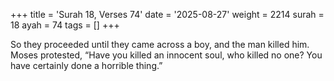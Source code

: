 +++
title = 'Surah 18, Verses 74'
date = '2025-08-27'
weight = 2214
surah = 18
ayah = 74
tags = []
+++

So they proceeded until they came across a boy, and the man killed him. Moses protested, “Have you killed an innocent soul, who killed no one? You have certainly done a horrible thing.”